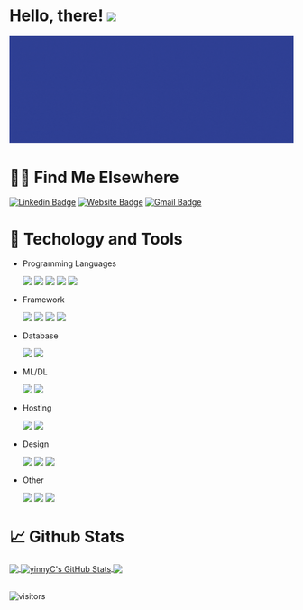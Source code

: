 # Hello, there! <img src="https://raw.githubusercontent.com/MartinHeinz/MartinHeinz/master/wave.gif" width="30px">

![header](./images/header.gif)

# 🤙🏻 Find Me Elsewhere

[![Linkedin Badge](https://img.shields.io/badge/-YinChang-blue?style=flat-square&logo=Linkedin&logoColor=white&link=https://www.linkedin.com/in/yin-chang/)](https://www.linkedin.com/in/yin-chang/)
[![Website Badge](https://img.shields.io/badge/-Portfolio-e34f26?style=flat-square&logo=HTML5&logoColor=white&link=https://www.makeschool.com/portfolio/yin-chang)](https://www.makeschool.com/portfolio/yin-chang)
[![Gmail Badge](https://img.shields.io/badge/-yin.chang@students.makeschool.com-d14836?style=flat-square&logo=Gmail&logoColor=white&link=mailto:yin.chang@students.makeschool.com)](mailto:yin.chang@students.makeschool.com)

# 🔧 Techology and Tools

- Programming Languages

  <img src="https://img.shields.io/badge/python%20-%2314354C.svg?&style=for-the-badge&logo=python&logoColor=white"/>
  <img src="https://img.shields.io/badge/javascript%20-%23323330.svg?&style=for-the-badge&logo=javascript&logoColor=%23F7DF1E"/>
  <img src="https://img.shields.io/badge/html5%20-%23E34F26.svg?&style=for-the-badge&logo=html5&logoColor=white"/>
  <img src="https://img.shields.io/badge/css3%20-%231572B6.svg?&style=for-the-badge&logo=css3&logoColor=white"/>
  <img src="https://img.shields.io/badge/shell_script%20-%23121011.svg?&style=for-the-badge&logo=gnu-bash&logoColor=white"/>

- Framework

  <img src="https://img.shields.io/badge/react%20-%2320232a.svg?&style=for-the-badge&logo=react&logoColor=%2361DAFB"/>
  <img src="https://img.shields.io/badge/react_native%20-%2320232a.svg?&style=for-the-badge&logo=react&logoColor=%2361DAFB"/>
  <img src="https://img.shields.io/badge/bootstrap%20-%23563D7C.svg?&style=for-the-badge&logo=bootstrap&logoColor=white"/>
  <img src="https://img.shields.io/badge/flask%20-%23000.svg?&style=for-the-badge&logo=flask&logoColor=white"/>

- Database

  <img src ="https://img.shields.io/badge/sqlite-%2307405e.svg?&style=for-the-badge&logo=sqlite&logoColor=white"/>
  <img src ="https://img.shields.io/badge/MongoDB-%234ea94b.svg?&style=for-the-badge&logo=mongodb&logoColor=white"/>

- ML/DL

  <img src="https://img.shields.io/badge/numpy%20-%23013243.svg?&style=for-the-badge&logo=numpy&logoColor=white" />
  <img src="https://img.shields.io/badge/pandas%20-%23150458.svg?&style=for-the-badge&logo=pandas&logoColor=white" />

- Hosting

  <img src="https://img.shields.io/badge/heroku%20-%23430098.svg?&style=for-the-badge&logo=heroku&logoColor=white"/>
  <img src="https://img.shields.io/badge/glitch%20-%233333FF.svg?&style=for-the-badge&logo=glitch&logoColor=white"/>

- Design

  <img src="https://img.shields.io/badge/figma%20-%23F24E1E.svg?&style=for-the-badge&logo=figma&logoColor=white"/>
  <img src="https://img.shields.io/badge/adobe%20illustrator%20-%23FF9A00.svg?&style=for-the-badge&logo=adobe%20illustrator&logoColor=white"/>
  <img src="https://img.shields.io/badge/adobe%20photoshop%20-%2331A8FF.svg?&style=for-the-badge&logo=adobe%20photoshop&logoColor=white"/>

- Other

  <img src="https://img.shields.io/badge/Jupyter%20-%23F37626.svg?&style=for-the-badge&logo=Jupyter&logoColor=white" />
  <img src="https://img.shields.io/badge/-Raspberry%20Pi-C51A4A?style=for-the-badge&logo=Raspberry-Pi"/>
  <img src="https://img.shields.io/badge/-Arduino-00979D?style=for-the-badge&logo=Arduino&logoColor=white"/>

# 📈 Github Stats

<a href="https://github.com/yinnyC">
<img align="center" src="https://github-readme-stats.vercel.app/api/top-langs/?username=yinnyC&langs_count=3&theme=radical" />
</a>
<a href="https://github.com/yinnyC">
<img align="center" src="https://github-readme-stats.vercel.app/api?username=yinnyC&show_icons=true&line_height=27&count_private=true&theme=radical" alt="yinnyC's GitHub Stats" />
</a>

<a href="https://github.com/yinnyC">
  <img align="center" src="https://github-readme-stats.vercel.app/api/wakatime?username=yinnyC&theme=radical" />
</a><br/><br/>

![visitors](https://visitor-badge.glitch.me/badge?page_id=yinnyC)
